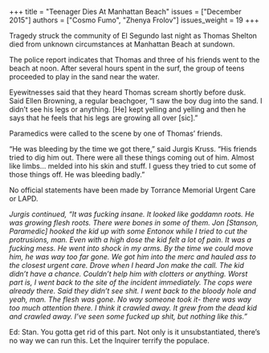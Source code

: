 +++
title = "Teenager Dies At Manhattan Beach"
issues = ["December 2015"]
authors = ["Cosmo Fumo", "Zhenya Frolov"]
issues_weight = 19
+++

Tragedy struck the community of El Segundo last night as Thomas Shelton died from unknown circumstances at Manhattan Beach at sundown.

The police report indicates that Thomas and three of his friends went to the beach at noon. After several hours spent in the surf, the group of teens proceeded to play in the sand near the water.

Eyewitnesses said that they heard Thomas scream shortly before dusk. Said Ellen Browning, a regular beachgoer, “I saw the boy dug into the sand. I didn’t see his legs or anything. [He] kept yelling and yelling and then he says that he feels that his legs are growing all over [sic].”

Paramedics were called to the scene by one of Thomas’ friends.

“He was bleeding by the time we got there,” said Jurgis Kruss. “His friends tried to dig him out. There were all these things coming out of him. Almost like limbs… melded into his skin and stuff. I guess they tried to cut some of those things off. He was bleeding badly.”

No official statements have been made by Torrance Memorial Urgent Care or LAPD.

*Jurgis continued, “It was fucking insane. It looked like goddamn roots. He was growing flesh roots. There were bones in some of them. Jon [Stanson, Paramedic] hooked the kid up with some Entonox while I tried to cut the protrusions, man. Even with a high dose the kid felt a lot of pain. It was a fucking mess. He went into shock in my arms. By the time we could move him, he was way too far gone. We got him into the merc and hauled ass to the closest urgent care. Drove when I heard Jon make the call. The kid didn’t have a chance. Couldn’t help him with clotters or anything. Worst part is, I went back to the site of the incident immediately. The cops were already there. Said they didn’t see shit. I went back to the bloody hole and yeah, man. The flesh was gone. No way someone took it- there was way too much attention there. I think it crawled away. It grew from the dead kid and crawled away. I’ve seen some fucked up shit, but nothing like this.”*

Ed: Stan. You gotta get rid of this part. Not only is it unsubstantiated, there’s no way we can run this. Let the Inquirer terrify the populace.
